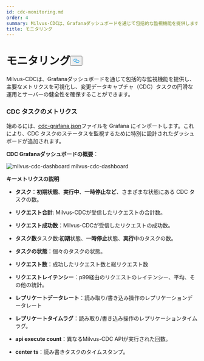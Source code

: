 ```yaml
---
id: cdc-monitoring.md
order: 4
summary: Milvus-CDCは、Grafanaダッシュボードを通じて包括的な監視機能を提供します。
title: モニタリング
---
```

<h1 id="Monitoring" class="common-anchor-header">モニタリング<button data-href="#Monitoring" class="anchor-icon" translate="no">
      <svg translate="no"
        aria-hidden="true"
        focusable="false"
        height="20"
        version="1.1"
        viewBox="0 0 16 16"
        width="16"
      >
        <path
          fill="#0092E4"
          fill-rule="evenodd"
          d="M4 9h1v1H4c-1.5 0-3-1.69-3-3.5S2.55 3 4 3h4c1.45 0 3 1.69 3 3.5 0 1.41-.91 2.72-2 3.25V8.59c.58-.45 1-1.27 1-2.09C10 5.22 8.98 4 8 4H4c-.98 0-2 1.22-2 2.5S3 9 4 9zm9-3h-1v1h1c1 0 2 1.22 2 2.5S13.98 12 13 12H9c-.98 0-2-1.22-2-2.5 0-.83.42-1.64 1-2.09V6.25c-1.09.53-2 1.84-2 3.25C6 11.31 7.55 13 9 13h4c1.45 0 3-1.69 3-3.5S14.5 6 13 6z"
        ></path>
      </svg>
    </button></h1><p>Milvus-CDCは、Grafanaダッシュボードを通じて包括的な監視機能を提供し、主要なメトリクスを可視化し、変更データキャプチャ（CDC）タスクの円滑な運用とサーバーの健全性を確保することができます。</p>
<h3 id="Metrics-for-CDC-tasks" class="common-anchor-header">CDC タスクのメトリクス</h3><p>始めるには、<a href="https://github.com/zilliztech/milvus-cdc/blob/main/server/configs/cdc-grafana.json">cdc-grafana.json</a>ファイルを Grafana にインポートします。これにより、CDC タスクのステータスを監視するために特別に設計されたダッシュボードが追加されます。</p>
<p><strong>CDC Grafanaダッシュボードの概要</strong>：</p>
<p>
  
   <span class="img-wrapper"> <img translate="no" src="/docs/v2.4.x/assets/milvus-cdc-dashboard.png" alt="milvus-cdc-dashboard" class="doc-image" id="milvus-cdc-dashboard" />
   </span> <span class="img-wrapper"> <span>milvus-cdc-dashboard</span> </span></p>
<p><strong>キーメトリクスの説明</strong></p>
<ul>
<li><p><strong>タスク</strong>：<strong>初期状態</strong>、<strong>実行中</strong>、<strong>一時停止など</strong>、さまざまな状態にある CDC タスクの数。</p></li>
<li><p><strong>リクエスト合計</strong>: Milvus-CDCが受信したリクエストの合計数。</p></li>
<li><p><strong>リクエスト成功数</strong>：Milvus-CDCが受信したリクエストの成功数。</p></li>
<li><p><strong>タスク数</strong>タスク数:<strong>初期</strong>状態、<strong>一時停止</strong>状態、<strong>実行</strong>中のタスクの数。</p></li>
<li><p><strong>タスクの状態</strong>：個々のタスクの状態。</p></li>
<li><p><strong>リクエスト数</strong>：成功したリクエスト数と総リクエスト数</p></li>
<li><p><strong>リクエストレイテンシー</strong>：p99経由のリクエストのレイテンシー、平均、その他の統計。</p></li>
<li><p><strong>レプリケートデータレート</strong>：読み取り/書き込み操作のレプリケーションデータレート</p></li>
<li><p><strong>レプリケートタイムラグ</strong>：読み取り/書き込み操作のレプリケーションタイムラグ。</p></li>
<li><p><strong>api execute count</strong>：異なるMilvus-CDC APIが実行された回数。</p></li>
<li><p><strong>center ts</strong>：読み書きタスクのタイムスタンプ。</p></li>
</ul>
